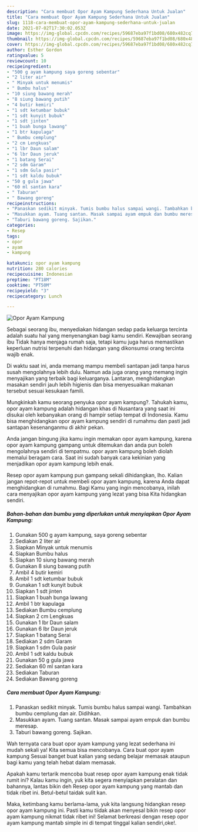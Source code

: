 ```yaml
---
description: "Cara membuat Opor Ayam Kampung Sederhana Untuk Jualan"
title: "Cara membuat Opor Ayam Kampung Sederhana Untuk Jualan"
slug: 1118-cara-membuat-opor-ayam-kampung-sederhana-untuk-jualan
date: 2021-07-02T17:30:02.053Z
image: https://img-global.cpcdn.com/recipes/59687eba97f1bd08/680x482cq70/opor-ayam-kampung-foto-resep-utama.jpg
thumbnail: https://img-global.cpcdn.com/recipes/59687eba97f1bd08/680x482cq70/opor-ayam-kampung-foto-resep-utama.jpg
cover: https://img-global.cpcdn.com/recipes/59687eba97f1bd08/680x482cq70/opor-ayam-kampung-foto-resep-utama.jpg
author: Esther Gordon
ratingvalue: 5
reviewcount: 10
recipeingredient:
- "500 g ayam kampung saya goreng sebentar"
- "2 liter air"
- " Minyak untuk menumis"
- " Bumbu halus"
- "10 siung bawang merah"
- "8 siung bawang putih"
- "4 butir kemiri"
- "1 sdt ketumbar bubuk"
- "1 sdt kunyit bubuk"
- "1 sdt jinten"
- "1 buah bunga lawang"
- "1 btr kapulaga"
- " Bumbu cemplung"
- "2 cm Lengkuas"
- "1 lbr Daun salam"
- "6 lbr Daun jeruk"
- "1 batang Serai"
- "2 sdm Garam"
- "1 sdm Gula pasir"
- "1 sdt kaldu bubuk"
- "50 g gula jawa"
- "60 ml santan kara"
- " Taburan"
- " Bawang goreng"
recipeinstructions:
- "Panaskan sedikit minyak. Tumis bumbu halus sampai wangi. Tambahkan bumbu cemplung dan air. Didihkan."
- "Masukkan ayam. Tuang santan. Masak sampai ayam empuk dan bumbu meresap."
- "Taburi bawang goreng. Sajikan."
categories:
- Resep
tags:
- opor
- ayam
- kampung

katakunci: opor ayam kampung 
nutrition: 280 calories
recipecuisine: Indonesian
preptime: "PT18M"
cooktime: "PT50M"
recipeyield: "3"
recipecategory: Lunch

---
```



![Opor Ayam Kampung](https://img-global.cpcdn.com/recipes/59687eba97f1bd08/680x482cq70/opor-ayam-kampung-foto-resep-utama.jpg)

Sebagai seorang ibu, menyediakan hidangan sedap pada keluarga tercinta adalah suatu hal yang menyenangkan bagi kamu sendiri. Kewajiban seorang ibu Tidak hanya menjaga rumah saja, tetapi kamu juga harus memastikan keperluan nutrisi terpenuhi dan hidangan yang dikonsumsi orang tercinta wajib enak.

Di waktu  saat ini, anda memang mampu membeli santapan jadi tanpa harus susah mengolahnya lebih dulu. Namun ada juga orang yang memang ingin menyajikan yang terbaik bagi keluarganya. Lantaran, menghidangkan masakan sendiri jauh lebih higienis dan bisa menyesuaikan makanan tersebut sesuai kesukaan famili. 



Mungkinkah kamu seorang penyuka opor ayam kampung?. Tahukah kamu, opor ayam kampung adalah hidangan khas di Nusantara yang saat ini disukai oleh kebanyakan orang di hampir setiap tempat di Indonesia. Kamu bisa menghidangkan opor ayam kampung sendiri di rumahmu dan pasti jadi santapan kesenanganmu di akhir pekan.

Anda jangan bingung jika kamu ingin memakan opor ayam kampung, karena opor ayam kampung gampang untuk ditemukan dan anda pun boleh mengolahnya sendiri di tempatmu. opor ayam kampung boleh diolah memalui beragam cara. Saat ini sudah banyak cara kekinian yang menjadikan opor ayam kampung lebih enak.

Resep opor ayam kampung pun gampang sekali dihidangkan, lho. Kalian jangan repot-repot untuk membeli opor ayam kampung, karena Anda dapat menghidangkan di rumahmu. Bagi Kamu yang ingin mencobanya, inilah cara menyajikan opor ayam kampung yang lezat yang bisa Kita hidangkan sendiri.

<!--inarticleads1-->

##### Bahan-bahan dan bumbu yang diperlukan untuk menyiapkan Opor Ayam Kampung:

1. Gunakan 500 g ayam kampung, saya goreng sebentar
1. Sediakan 2 liter air
1. Siapkan  Minyak untuk menumis
1. Siapkan  Bumbu halus
1. Siapkan 10 siung bawang merah
1. Gunakan 8 siung bawang putih
1. Ambil 4 butir kemiri
1. Ambil 1 sdt ketumbar bubuk
1. Gunakan 1 sdt kunyit bubuk
1. Siapkan 1 sdt jinten
1. Siapkan 1 buah bunga lawang
1. Ambil 1 btr kapulaga
1. Sediakan  Bumbu cemplung
1. Siapkan 2 cm Lengkuas
1. Gunakan 1 lbr Daun salam
1. Gunakan 6 lbr Daun jeruk
1. Siapkan 1 batang Serai
1. Sediakan 2 sdm Garam
1. Siapkan 1 sdm Gula pasir
1. Ambil 1 sdt kaldu bubuk
1. Gunakan 50 g gula jawa
1. Sediakan 60 ml santan kara
1. Sediakan  Taburan
1. Sediakan  Bawang goreng




<!--inarticleads2-->

##### Cara membuat Opor Ayam Kampung:

1. Panaskan sedikit minyak. Tumis bumbu halus sampai wangi. Tambahkan bumbu cemplung dan air. Didihkan.
1. Masukkan ayam. Tuang santan. Masak sampai ayam empuk dan bumbu meresap.
1. Taburi bawang goreng. Sajikan.




Wah ternyata cara buat opor ayam kampung yang lezat sederhana ini mudah sekali ya! Kita semua bisa mencobanya. Cara buat opor ayam kampung Sesuai banget buat kalian yang sedang belajar memasak ataupun bagi kamu yang telah hebat dalam memasak.

Apakah kamu tertarik mencoba buat resep opor ayam kampung enak tidak rumit ini? Kalau kamu ingin, yuk kita segera menyiapkan peralatan dan bahannya, lantas bikin deh Resep opor ayam kampung yang mantab dan tidak ribet ini. Betul-betul taidak sulit kan. 

Maka, ketimbang kamu berlama-lama, yuk kita langsung hidangkan resep opor ayam kampung ini. Pasti kamu tiidak akan menyesal bikin resep opor ayam kampung nikmat tidak ribet ini! Selamat berkreasi dengan resep opor ayam kampung mantab simple ini di tempat tinggal kalian sendiri,oke!.

